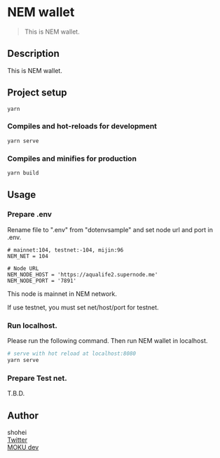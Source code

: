 # NEM wallet
> This is NEM wallet.

## Description
This is NEM wallet.

## Project setup
```
yarn
```

### Compiles and hot-reloads for development
```
yarn serve
```

### Compiles and minifies for production
```
yarn build
```

## Usage
### Prepare .env
Rename file to ".env" from "dotenvsample" and set node url and port in .env.
``` 
# mainnet:104, testnet:-104, mijin:96
NEM_NET = 104

# Node URL
NEM_NODE_HOST = 'https://aqualife2.supernode.me'
NEM_NODE_PORT = '7891'
```
This node is mainnet in NEM network.<br>

If use testnet, you must set net/host/port for testnet.

### Run localhost.
Please run the following command. Then run NEM wallet in localhost.
``` bash
# serve with hot reload at localhost:8080
yarn serve
```

### Prepare Test net.
T.B.D.

## Author
shohei<br>
[Twitter](https://twitter.com/hobbydevelop)<br>
[MOKU dev](https://mokudev.connpass.com/)
